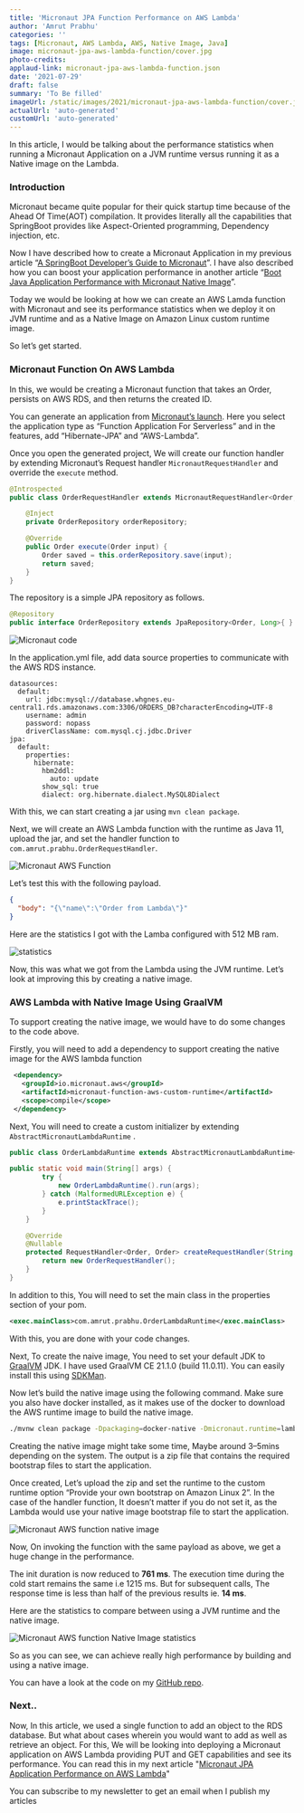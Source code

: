 ```yaml
---
title: 'Micronaut JPA Function Performance on AWS Lambda'
author: 'Amrut Prabhu'
categories: ''
tags: [Micronaut, AWS Lambda, AWS, Native Image, Java]
image: micronaut-jpa-aws-lambda-function/cover.jpg
photo-credits:
applaud-link: micronaut-jpa-aws-lambda-function.json
date: '2021-07-29'
draft: false
summary: 'To Be filled'
imageUrl: /static/images/2021/micronaut-jpa-aws-lambda-function/cover.jpg
actualUrl: 'auto-generated'
customUrl: 'auto-generated'
---
```


In this article, I would be talking about the performance statistics when running a Micronaut Application on a JVM runtime versus running it as a Native image on the Lambda.

### Introduction

Micronaut became quite popular for their quick startup time because of the Ahead Of Time(AOT) compilation. It provides literally all the capabilities that SpringBoot provides like Aspect-Oriented programming, Dependency injection, etc.

Now I have described how to create a Micronaut Application in my previous article “[A SpringBoot Developer’s Guide to Micronaut](https://refactorfirst.com/springboot-developers-guide-to-micronaut.html)”. I have also described how you can boost your application performance in another article “[Boot Java Application Performance with Micronaut Native Image](https://refactorfirst.com/boost-java-application-performance-with-micronaut.html)”.

Today we would be looking at how we can create an AWS Lamda function with Micronaut and see its performance statistics when we deploy it on JVM runtime and as a Native Image on Amazon Linux custom runtime image.

So let’s get started.

### Micronaut Function On AWS Lambda

In this, we would be creating a Micronaut function that takes an Order, persists on AWS RDS, and then returns the created ID.

You can generate an application from [Micronaut’s launch](https://micronaut.io/launch). Here you select the application type as “Function Application For Serverless” and in the features, add “Hibernate-JPA” and “AWS-Lambda”.

Once you open the generated project, We will create our function handler by extending Micronaut’s Request handler `MicronautRequestHandler` and override the `execute` method.

```java
@Introspected
public class OrderRequestHandler extends MicronautRequestHandler<Order, Order> {

    @Inject
    private OrderRepository orderRepository;

    @Override
    public Order execute(Order input) {
        Order saved = this.orderRepository.save(input);
        return saved;
    }
}
```

The repository is a simple JPA repository as follows.

```java
@Repository
public interface OrderRepository extends JpaRepository<Order, Long>{ }
```

![Micronaut code](/static/images/2021/micronaut-jpa-aws-lambda-function/code.png)

In the application.yml file, add data source properties to communicate with the AWS RDS instance.

```properties
datasources:
  default:
    url: jdbc:mysql://database.whgnes.eu-central1.rds.amazonaws.com:3306/ORDERS_DB?characterEncoding=UTF-8
    username: admin
    password: nopass
    driverClassName: com.mysql.cj.jdbc.Driver
jpa:
  default:
    properties:
      hibernate:
        hbm2ddl:
          auto: update
        show_sql: true
        dialect: org.hibernate.dialect.MySQL8Dialect
```

With this, we can start creating a jar using `mvn clean package`.

Next, we will create an AWS Lambda function with the runtime as Java 11, upload the jar, and set the handler function to `com.amrut.prabhu.OrderRequestHandler`.

![Micronaut AWS Function](/static/images/2021/micronaut-jpa-aws-lambda-function/micronaut-aws-function.png)

Let’s test this with the following payload.

```json
{
  "body": "{\"name\":\"Order from Lambda\"}"
}
```

Here are the statistics I got with the Lamba configured with 512 MB ram.

![statistics](/static/images/2021/micronaut-jpa-aws-lambda-function/statistics.png)

Now, this was what we got from the Lambda using the JVM runtime. Let’s look at improving this by creating a native image.

### AWS Lambda with Native Image Using GraalVM

To support creating the native image, we would have to do some changes to the code above.

Firstly, you will need to add a dependency to support creating the native image for the AWS lambda function

```xml
 <dependency>
   <groupId>io.micronaut.aws</groupId>
   <artifactId>micronaut-function-aws-custom-runtime</artifactId>
   <scope>compile</scope>
 </dependency>
```

Next, You will need to create a custom initializer by extending `AbstractMicronautLambdaRuntime` .

```java
public class OrderLambdaRuntime extends AbstractMicronautLambdaRuntime<APIGatewayProxyRequestEvent, APIGatewayProxyResponseEvent, Order, Order> {

public static void main(String[] args) {
        try {
            new OrderLambdaRuntime().run(args);
        } catch (MalformedURLException e) {
            e.printStackTrace();
        }
    }

    @Override
    @Nullable
    protected RequestHandler<Order, Order> createRequestHandler(String... args) {
        return new OrderRequestHandler();
    }
}
```

In addition to this, You will need to set the main class in the properties section of your pom.

```xml
<exec.mainClass>com.amrut.prabhu.OrderLambdaRuntime</exec.mainClass>
```

With this, you are done with your code changes.

Next, To create the naive image, You need to set your default JDK to [GraalVM](https://www.graalvm.org/) JDK. I have used GraalVM CE 21.1.0 (build 11.0.11). You can easily install this using [SDKMan](https://sdkman.io/).

Now let’s build the native image using the following command. Make sure you also have docker installed, as it makes use of the docker to download the AWS runtime image to build the native image.

```bash
./mvnw clean package -Dpackaging=docker-native -Dmicronaut.runtime=lambda
```

Creating the native image might take some time, Maybe around 3–5mins depending on the system. The output is a zip file that contains the required bootstrap files to start the application.

Once created, Let’s upload the zip and set the runtime to the custom runtime option “Provide your own bootstrap on Amazon Linux 2”. In the case of the handler function, It doesn’t matter if you do not set it, as the Lambda would use your native image bootstrap file to start the application.

![Micronaut AWS function native image](/static/images/2021/micronaut-jpa-aws-lambda-function/micronaut-aws-function-native.png)

Now, On invoking the function with the same payload as above, we get a huge change in the performance.

The init duration is now reduced to **761 ms**. The execution time during the cold start remains the same i.e 1215 ms. But for subsequent calls, The response time is less than half of the previous results ie. **14 ms**.

Here are the statistics to compare between using a JVM runtime and the native image.

![Micronaut AWS function Native Image statistics](/static/images/2021/micronaut-jpa-aws-lambda-function/micronaut-aws-function-native-image-statistics.png)

So as you can see, we can achieve really high performance by building and using a native image.

You can have a look at the code on my [GitHub repo](https://github.com/amrutprabhu/micronaut-workout/tree/master/micronaut-lambda-function).

### Next..

Now, In this article, we used a single function to add an object to the RDS database. But what about cases wherein you would want to add as well as retrieve an object. For this, We will be looking into deploying a Micronaut application on AWS Lambda providing PUT and GET capabilities and see its performance. You can read this in my next article "[Micronaut JPA Application Performance on AWS Lambda](/micronaut-aws-lambda-application-for-api-gateway.html)"

You can subscribe to my newsletter to get an email when I publish my articles
